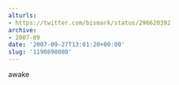 ```yaml
---
alturls:
- https://twitter.com/bismark/status/296620392
archive:
- 2007-09
date: '2007-09-27T13:01:20+00:00'
slug: '1190898080'
---
```


awake

